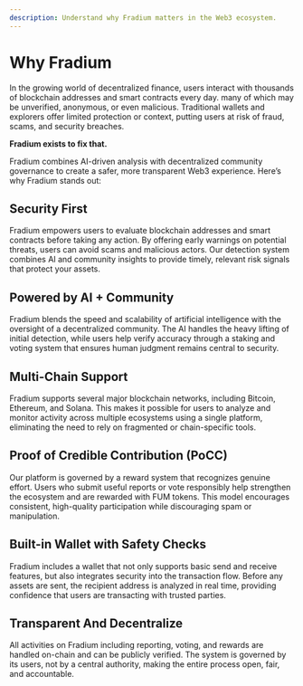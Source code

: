 ```yaml
---
description: Understand why Fradium matters in the Web3 ecosystem.
---
```


# Why Fradium

In the growing world of decentralized finance, users interact with thousands of blockchain addresses and smart contracts every day. many of which may be unverified, anonymous, or even malicious. Traditional wallets and explorers offer limited protection or context, putting users at risk of fraud, scams, and security breaches.

**Fradium exists to fix that.**

Fradium combines AI-driven analysis with decentralized community governance to create a safer, more transparent Web3 experience. Here’s why Fradium stands out:

## Security First

Fradium empowers users to evaluate blockchain addresses and smart contracts before taking any action. By offering early warnings on potential threats, users can avoid scams and malicious actors. Our detection system combines AI and community insights to provide timely, relevant risk signals that protect your assets.

## Powered by AI + Community

Fradium blends the speed and scalability of artificial intelligence with the oversight of a decentralized community. The AI handles the heavy lifting of initial detection, while users help verify accuracy through a staking and voting system that ensures human judgment remains central to security.

## Multi-Chain Support

Fradium supports several major blockchain networks, including Bitcoin, Ethereum, and Solana. This makes it possible for users to analyze and monitor activity across multiple ecosystems using a single platform, eliminating the need to rely on fragmented or chain-specific tools.

## Proof of Credible Contribution (PoCC)

Our platform is governed by a reward system that recognizes genuine effort. Users who submit useful reports or vote responsibly help strengthen the ecosystem and are rewarded with FUM tokens. This model encourages consistent, high-quality participation while discouraging spam or manipulation.

## Built-in Wallet with Safety Checks

Fradium includes a wallet that not only supports basic send and receive features, but also integrates security into the transaction flow. Before any assets are sent, the recipient address is analyzed in real time, providing confidence that users are transacting with trusted parties.

## Transparent And Decentralize

All activities on Fradium including reporting, voting, and rewards are handled on-chain and can be publicly verified. The system is governed by its users, not by a central authority, making the entire process open, fair, and accountable.

